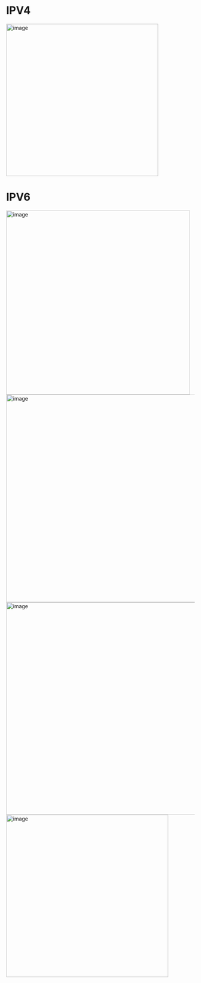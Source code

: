 # IPV4
<img width="406" alt="image" src="https://github.com/user-attachments/assets/9694713a-d533-4c7c-bdf1-a9dfdb60f55c">

# IPV6
<img width="491" alt="image" src="https://github.com/user-attachments/assets/0037339f-0358-4ae4-b0b4-3e9ae86890a9">

<img width="554" alt="image" src="https://github.com/user-attachments/assets/024a0d58-bf09-4c86-8c4a-cf5c409cc62a">

<img width="567" alt="image" src="https://github.com/user-attachments/assets/741988e9-e357-4968-8685-147b099a1846">

<img width="433" alt="image" src="https://github.com/user-attachments/assets/58e44b04-1010-410d-a3d7-daa29af54443">



